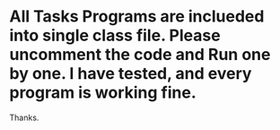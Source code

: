 # All Tasks Programs are inclueded into single class file. Please uncomment the code and Run one by one. I have tested, and every program is working fine.
Thanks.
